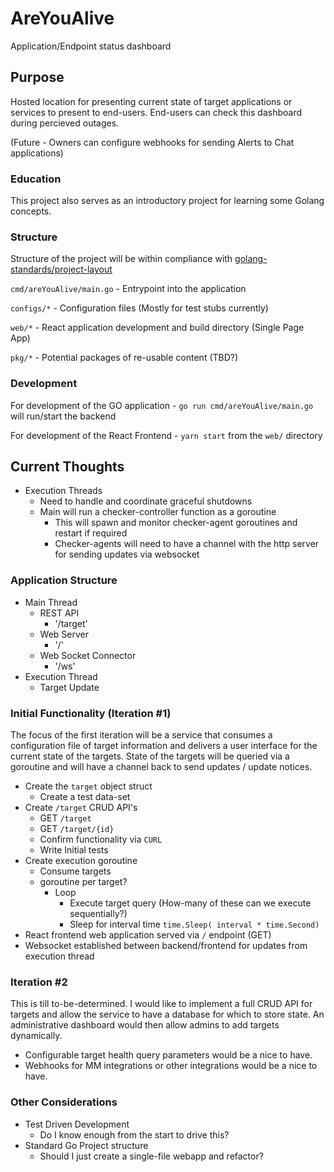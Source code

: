 # AreYouAlive
Application/Endpoint status dashboard

## Purpose
Hosted location for presenting current state of target applications or services to present to end-users.
End-users can check this dashboard during percieved outages.

(Future - Owners can configure webhooks for sending Alerts to Chat applications)

### Education
This project also serves as an introductory project for learning some Golang concepts.

### Structure
Structure of the project will be within compliance with [golang-standards/project-layout](https://github.com/golang-standards/project-layout)

`cmd/areYouAlive/main.go`   - Entrypoint into the application

`configs/*`                 - Configuration files (Mostly for test stubs currently)

`web/*`                     - React application development and build directory (Single Page App)

`pkg/*`                     - Potential packages of re-usable content (TBD?)

### Development
For development of the GO application - `go run cmd/areYouAlive/main.go` will run/start the backend

For development of the React Frontend - `yarn start` from the `web/` directory

## Current Thoughts
- Execution Threads
    - Need to handle and coordinate graceful shutdowns
    - Main will run a checker-controller function as a goroutine
        - This will spawn and monitor checker-agent goroutines and restart if required
        - Checker-agents will need to have a channel with the http server for sending updates via websocket

### Application Structure
- Main Thread
    - REST API
        - '/target'
    - Web Server
        - '/'
    - Web Socket Connector
        - '/ws'
- Execution Thread
    - Target Update

### Initial Functionality (Iteration #1)
The focus of the first iteration will be a service that consumes a configuration file of target information and delivers a user interface for the current state of the targets. State of the targets will be queried via a goroutine and will have a channel back to send updates / update notices.
- Create the `target` object struct
    - Create a test data-set
- Create `/target` CRUD API's
    - GET `/target`
    - GET `/target/{id}`
    - Confirm functionality via `CURL`
    - Write Initial tests
- Create execution goroutine
    - Consume targets
    - goroutine per target?
        - Loop
            - Execute target query (How-many of these can we execute sequentially?)
            - Sleep for interval time `time.Sleep( interval * time.Second)`
- React frontend web application served via `/` endpoint (GET)
- Websocket established between backend/frontend for updates from execution thread
### Iteration #2
This is till to-be-determined. I would like to implement a full CRUD API for targets and allow the service to have a database for which to store state. An administrative dashboard would then allow admins to add targets dynamically.
- Configurable target health query parameters would be a nice to have. 
- Webhooks for MM integrations or other integrations would be a nice to have.

### Other Considerations
- Test Driven Development
    - Do I know enough from the start to drive this?
- Standard Go Project structure
    - Should I just create a single-file webapp and refactor?